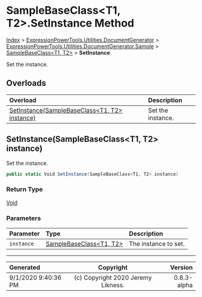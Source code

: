 ﻿# SampleBaseClass&lt;T1, T2>.SetInstance Method

[Index](../index.md) > [ExpressionPowerTools.Utilities.DocumentGenerator](ExpressionPowerTools.Utilities.DocumentGenerator.a.md) > [ExpressionPowerTools.Utilities.DocumentGenerator.Sample](ExpressionPowerTools.Utilities.DocumentGenerator.Sample.n.md) > [SampleBaseClass<T1, T2>](ExpressionPowerTools.Utilities.DocumentGenerator.Sample.SampleBaseClass`2.cs.md) > **SetInstance**

Set the instance.

## Overloads

| Overload | Description |
| :-- | :-- |
| [SetInstance(SampleBaseClass&lt;T1, T2> instance)](#setinstancesamplebaseclasst1-t2-instance) | Set the instance. |
## SetInstance(SampleBaseClass&lt;T1, T2> instance)

Set the instance.

```csharp
public static Void SetInstance(SampleBaseClass<T1, T2> instance)
```

### Return Type

 [Void](https://docs.microsoft.com/dotnet/api/system.void) 

### Parameters

| Parameter | Type | Description |
| :-- | :-- | :-- |
| `instance` | [SampleBaseClass&lt;T1, T2>](ExpressionPowerTools.Utilities.DocumentGenerator.Sample.SampleBaseClass`2.cs.md) | The instance to set. |



---

| Generated | Copyright | Version |
| :-- | :-: | --: |
| 9/1/2020 9:40:36 PM | (c) Copyright 2020 Jeremy Likness. | 0.8.3-alpha |

